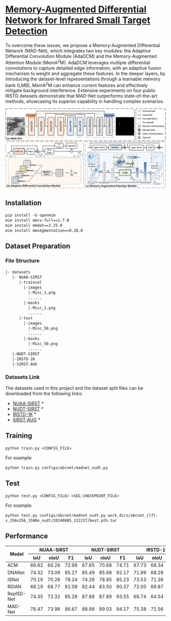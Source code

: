 # [Memory-Augmented Differential Network for Infrared Small Target Detection](https://ieeexplore.ieee.org/document/10777476)
To overcome these issues, we propose a Memory-Augmented Differential Network (MAD-Net), which integrates two key modules: the Adaptive Differential Convolution Module (AdaDCM) and the Memory-Augmented Attention Module (MemA<sup>2</sup>M). AdaDCM leverages multiple differential convolutions to capture detailed edge information, with an adaptive fusion mechanism to weight and aggregate these features. In the deeper layers, by introducing the dataset-level representations through a learnable memory bank (LMB), MemA<sup>2</sup>M can enhance current features and effectively mitigate background interference. Extensive experiments on four public IRSTD datasets demonstrate that MAD-Net outperforms state-of-the-art methods, showcasing its superior capability in handling complex scenarios.

![](imgs/archi_v.jpg)

## Installation
```angular2html
pip install -U openmim
mim install mmcv-full==1.7.0
mim install mmdet==2.25.0
mim install mmsegmentation==0.28.0
```

## Dataset Preparation
### File Structure
```angular2html
|- datasets
   |- NUAA-SIRST
      |-trainval
        |-images
          |-Misc_1.png
          ......
        |-masks
          |-Misc_1.png
          ......
      |-test
        |-images
          |-Misc_50.png
          ......
        |-masks
          |-Misc_50.png
          ......
   |-NUDT-SIRST
   |-IRSTD-1K
   |-SIRST-AUG

```
### Datasets Link
The datasets used in this project and the dataset split files can be downloaded from the following links:
* [NUAA-SIRST](https://openaccess.thecvf.com/content/WACV2021/papers/Dai_Asymmetric_Contextual_Modulation_for_Infrared_Small_Target_Detection_WACV_2021_paper.pdf)
  *
* [NUDT-SIRST](https://ieeexplore.ieee.org/stamp/stamp.jsp?arnumber=9864119)
  * 
* [IRSTD-1K](https://openaccess.thecvf.com/content/CVPR2022/papers/Zhang_ISNet_Shape_Matters_for_Infrared_Small_Target_Detection_CVPR_2022_paper.pdf)
  * 
* [SIRST-AUG](https://arxiv.org/pdf/2111.03580.pdf)
  * 

## Training

```
python train.py <CONFIG_FILE>
```

For example:

```
python train.py configs/abcnet/madnet_nudt.py
```

## Test

```
python test.py <CONFIG_FILE> <SEG_CHECKPOINT_FILE>
```

For example:

```
python test.py configs/abcnet/madnet_nudt.py work_dirs/abcnet_clft-s_256x256_1500e_nudt/20240805_122237/best.pth.tar
```

## Performance
<table>
<thead>
  <tr>
    <th rowspan="3">Model</th>
    <th colspan="3">NUAA-SIRST</th>
    <th colspan="3">NUDT-SIRST</th>
    <th colspan="3">IRSTD-1k</th>
    <th colspan="3">SIRST-AUG</th>
  </tr>
  <tr>
    <th>IoU</th>
    <th>nIoU</th>
    <th>F1</th>
    <th>IoU</th>
    <th>nIoU</th>
    <th>F1</th>
    <th>IoU</th>
    <th>nIoU</th>
    <th>F1</th>
    <th>IoU</th>
    <th>nIoU</th>
    <th>F1</th>
  </tr>
</thead>
<tbody>
  <tr>
    <td>ACM</td>
    <td>66.62</td>
    <td>66.26</td>
    <td>72.99</td>
    <td>67.65</td>
    <td>70.68</td>
    <td>74.71</td>
    <td>67.73</td>
    <td>68.34</td>
    <td>80.80</td>
    <td>61.62</td>
    <td>56.81</td>
    <td>62.45</td>
  </tr>
  <tr>
    <td>DNANet</td>
    <td>74.32</td>
    <td>73.09</td>
    <td>85.27</td>
    <td>85.49</td>
    <td>85.68</td>
    <td>92.17</td>
    <td>71.99</td>
    <td>68.28</td>
    <td>83.71</td>
    <td>65.03</td>
    <td>59.91</td>
    <td>78.80</td>
  </tr>
  <tr>
    <td>ISNet</td>
    <td>70.19</td>
    <td>70.26</td>
    <td>78.24</td>
    <td>74.26</td>
    <td>78.95</td>
    <td>85.23</td>
    <td>73.53</td>
    <td>71.36</td>
    <td>84.75</td>
    <td>59.31</td>
    <td>56.40</td>
    <td>74.46</td>
  </tr>
  <tr>
    <td>RDIAN</td>
    <td>68.19</td>
    <td>68.77</td>
    <td>81.09</td>
    <td>82.44</td>
    <td>83.50</td>
    <td>90.37</td>
    <td>72.00</td>
    <td>69.87</td>
    <td>83.72</td>
    <td>61.51</td>
    <td>58.27</td>
    <td>76.17</td>
  </tr>
  <tr>
    <td>RepISD-Net</td>
    <td>74.35</td>
    <td>72.32</td>
    <td>85.28</td>
    <td>87.88</td>
    <td>87.89</td>
    <td>93.55</td>
    <td>69.74</td>
    <td>64.54</td>
    <td>82.17</td>
    <td>66.92</td>
    <td>63.67</td>
    <td>78.19</td>
  </tr>
  <tr>
    <td>MAD-Net</td>
    <td>76.47</td>
    <td>73.96</td>
    <td>86.67</td>
    <td>88.98</td>
    <td>89.03</td>
    <td>94.17</td>
    <td>75.38</td>
    <td>71.56</td>
    <td>85.96</td>
    <td>68.68</td>
    <td>66.16</td>
    <td>81.41</td>
  </tr>
</tbody>
</table>
